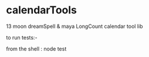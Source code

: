 # calendarTools
13 moon dreamSpell &amp; maya LongCount calendar tool lib

to run tests:-

from the shell : node test
